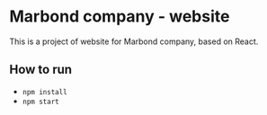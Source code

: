 # Marbond company - website

This is a project of website for Marbond company, based on React.

## How to run
- `npm install`
- `npm start`